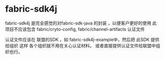 # fabric-sdk4j
fabric-sdk4j 是完全感觉的对fabric-sdk-java 的封装 ，以便客户更好的使用
此项目不应该包含  fabric/cryto-config, fabric/channel-artifacts 认证文件


认证文件应该在 联盟的SDK ，如 fabric-sdk4j-example中，然后把 此SDK 提供给组织
这样 各个组织就不用在关心认证材料。 或者直接提供认证文件给联盟中组织也行。